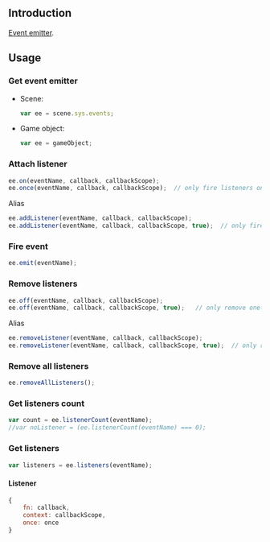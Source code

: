 ## Introduction

[Event emitter](https://github.com/primus/eventemitter3).

## Usage

### Get event emitter

- Scene: 
    ```javascript
    var ee = scene.sys.events;
    ```
- Game object:
    ```javascript
    var ee = gameObject;
    ```

### Attach listener

```javascript
ee.on(eventName, callback, callbackScope);
ee.once(eventName, callback, callbackScope);  // only fire listeners one time
```

Alias

```javascript
ee.addListener(eventName, callback, callbackScope);
ee.addListener(eventName, callback, callbackScope, true);  // only fire listeners one time
```

### Fire event

```javascript
ee.emit(eventName);
```

### Remove listeners

```javascript
ee.off(eventName, callback, callbackScope);
ee.off(eventName, callback, callbackScope, true);   // only remove one-time listeners
```

Alias

```javascript
ee.removeListener(eventName, callback, callbackScope); 
ee.removeListener(eventName, callback, callbackScope, true);  // only remove one-time listeners
```

### Remove all listeners

```javascript
ee.removeAllListeners();
```

### Get listeners count

```javascript
var count = ee.listenerCount(eventName);
//var noListener = (ee.listenerCount(eventName) === 0);
```

### Get listeners

```javascript
var listeners = ee.listeners(eventName);
```

#### Listener

```javascript
{
    fn: callback,
    context: callbackScope,
    once: once
}
```